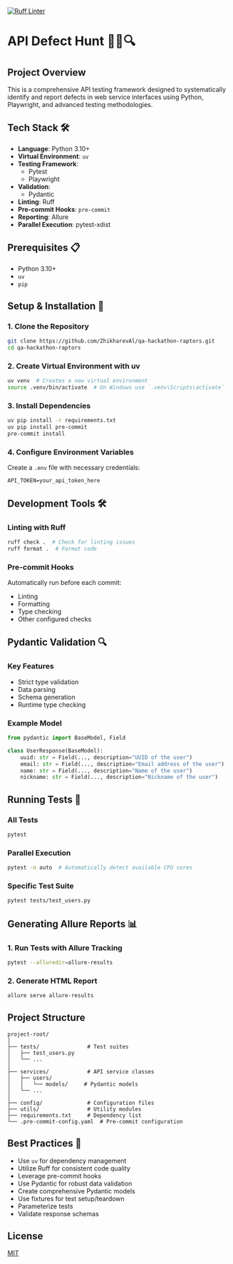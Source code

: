 [![Ruff Linter](https://github.com/ZhikharevAl/qa-hackathon-raptors/actions/workflows/ruff_check.yml/badge.svg)](https://github.com/ZhikharevAl/qa-hackathon-raptors/actions/workflows/ruff_check.yml)

# API Defect Hunt 🕵️‍♀️🔍

## Project Overview

This is a comprehensive API testing framework designed to systematically identify and report defects in web service interfaces using Python, Playwright, and advanced testing methodologies.

## Tech Stack 🛠️

- **Language**: Python 3.10+
- **Virtual Environment**: `uv`
- **Testing Framework**:
  - Pytest
  - Playwright
- **Validation**:
  - Pydantic
- **Linting**: Ruff
- **Pre-commit Hooks**: `pre-commit`
- **Reporting**: Allure
- **Parallel Execution**: pytest-xdist

## Prerequisites 📋

- Python 3.10+
- `uv`
- `pip`

## Setup & Installation 🚀

### 1. Clone the Repository

```bash
git clone https://github.com/ZhikharevAl/qa-hackathon-raptors.git
cd qa-hackathon-raptors
```

### 2. Create Virtual Environment with uv

```bash
uv venv  # Creates a new virtual environment
source .venv/bin/activate  # On Windows use `.venv\Scripts\activate`
```

### 3. Install Dependencies

```bash
uv pip install -r requirements.txt
uv pip install pre-commit
pre-commit install
```

### 4. Configure Environment Variables

Create a `.env` file with necessary credentials:

```
API_TOKEN=your_api_token_here
```

## Development Tools 🛠️

### Linting with Ruff

```bash
ruff check .  # Check for linting issues
ruff format .  # Format code
```

### Pre-commit Hooks

Automatically run before each commit:

- Linting
- Formatting
- Type checking
- Other configured checks

## Pydantic Validation 🔍

### Key Features

- Strict type validation
- Data parsing
- Schema generation
- Runtime type checking

### Example Model


```python
from pydantic import BaseModel, Field

class UserResponse(BaseModel):
    uuid: str = Field(..., description="UUID of the user")
    email: str = Field(..., description="Email address of the user")
    name: str = Field(..., description="Name of the user")
    nickname: str = Field(..., description="Nickname of the user")
```

## Running Tests 🧪

### All Tests

```bash
pytest
```

### Parallel Execution

```bash
pytest -n auto  # Automatically detect available CPU cores
```

### Specific Test Suite

```bash
pytest tests/test_users.py
```

## Generating Allure Reports 📊

### 1. Run Tests with Allure Tracking

```bash
pytest --alluredir=allure-results
```

### 2. Generate HTML Report

```bash
allure serve allure-results
```

## Project Structure

```
project-root/
│
├── tests/               # Test suites
│   ├── test_users.py
│   └── ...
│
├── services/            # API service classes
│   ├── users/
│   │   └── models/     # Pydantic models
│   └── ...
│
├── config/              # Configuration files
├── utils/               # Utility modules
├── requirements.txt     # Dependency list
└── .pre-commit-config.yaml  # Pre-commit configuration
```

## Best Practices 📘

- Use `uv` for dependency management
- Utilize Ruff for consistent code quality
- Leverage pre-commit hooks
- Use Pydantic for robust data validation
- Create comprehensive Pydantic models
- Use fixtures for test setup/teardown
- Parameterize tests
- Validate response schemas

## License

[MIT](LICENSE.md)
